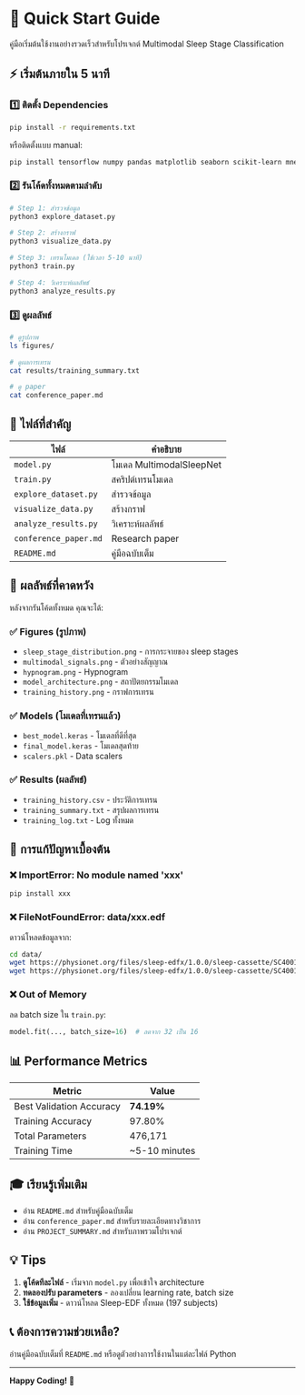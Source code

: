 # 🚀 Quick Start Guide

คู่มือเริ่มต้นใช้งานอย่างรวดเร็วสำหรับโปรเจกต์ Multimodal Sleep Stage Classification

## ⚡ เริ่มต้นภายใน 5 นาที

### 1️⃣ ติดตั้ง Dependencies

```bash
pip install -r requirements.txt
```

หรือติดตั้งแบบ manual:

```bash
pip install tensorflow numpy pandas matplotlib seaborn scikit-learn mne pyedflib
```

### 2️⃣ รันโค้ดทั้งหมดตามลำดับ

```bash
# Step 1: สำรวจข้อมูล
python3 explore_dataset.py

# Step 2: สร้างกราฟ
python3 visualize_data.py

# Step 3: เทรนโมเดล (ใช้เวลา 5-10 นาที)
python3 train.py

# Step 4: วิเคราะห์ผลลัพธ์
python3 analyze_results.py
```

### 3️⃣ ดูผลลัพธ์

```bash
# ดูรูปภาพ
ls figures/

# ดูผลการเทรน
cat results/training_summary.txt

# ดู paper
cat conference_paper.md
```

## 📂 ไฟล์ที่สำคัญ

| ไฟล์ | คำอธิบาย |
|------|----------|
| `model.py` | โมเดล MultimodalSleepNet |
| `train.py` | สคริปต์เทรนโมเดล |
| `explore_dataset.py` | สำรวจข้อมูล |
| `visualize_data.py` | สร้างกราฟ |
| `analyze_results.py` | วิเคราะห์ผลลัพธ์ |
| `conference_paper.md` | Research paper |
| `README.md` | คู่มือฉบับเต็ม |

## 🎯 ผลลัพธ์ที่คาดหวัง

หลังจากรันโค้ดทั้งหมด คุณจะได้:

### ✅ Figures (รูปภาพ)
- `sleep_stage_distribution.png` - การกระจายของ sleep stages
- `multimodal_signals.png` - ตัวอย่างสัญญาณ
- `hypnogram.png` - Hypnogram
- `model_architecture.png` - สถาปัตยกรรมโมเดล
- `training_history.png` - กราฟการเทรน

### ✅ Models (โมเดลที่เทรนแล้ว)
- `best_model.keras` - โมเดลที่ดีที่สุด
- `final_model.keras` - โมเดลสุดท้าย
- `scalers.pkl` - Data scalers

### ✅ Results (ผลลัพธ์)
- `training_history.csv` - ประวัติการเทรน
- `training_summary.txt` - สรุปผลการเทรน
- `training_log.txt` - Log ทั้งหมด

## 🔧 การแก้ปัญหาเบื้องต้น

### ❌ ImportError: No module named 'xxx'

```bash
pip install xxx
```

### ❌ FileNotFoundError: data/xxx.edf

ดาวน์โหลดข้อมูลจาก:
```bash
cd data/
wget https://physionet.org/files/sleep-edfx/1.0.0/sleep-cassette/SC4001E0-PSG.edf
wget https://physionet.org/files/sleep-edfx/1.0.0/sleep-cassette/SC4001EC-Hypnogram.edf
```

### ❌ Out of Memory

ลด batch size ใน `train.py`:
```python
model.fit(..., batch_size=16)  # ลดจาก 32 เป็น 16
```

## 📊 Performance Metrics

| Metric | Value |
|--------|-------|
| Best Validation Accuracy | **74.19%** |
| Training Accuracy | 97.80% |
| Total Parameters | 476,171 |
| Training Time | ~5-10 minutes |

## 🎓 เรียนรู้เพิ่มเติม

- อ่าน `README.md` สำหรับคู่มือฉบับเต็ม
- อ่าน `conference_paper.md` สำหรับรายละเอียดทางวิชาการ
- อ่าน `PROJECT_SUMMARY.md` สำหรับภาพรวมโปรเจกต์

## 💡 Tips

1. **ดูโค้ดทีละไฟล์** - เริ่มจาก `model.py` เพื่อเข้าใจ architecture
2. **ทดลองปรับ parameters** - ลองเปลี่ยน learning rate, batch size
3. **ใช้ข้อมูลเพิ่ม** - ดาวน์โหลด Sleep-EDF ทั้งหมด (197 subjects)

## 📞 ต้องการความช่วยเหลือ?

อ่านคู่มือฉบับเต็มที่ `README.md` หรือดูตัวอย่างการใช้งานในแต่ละไฟล์ Python

---

**Happy Coding! 🎉**

